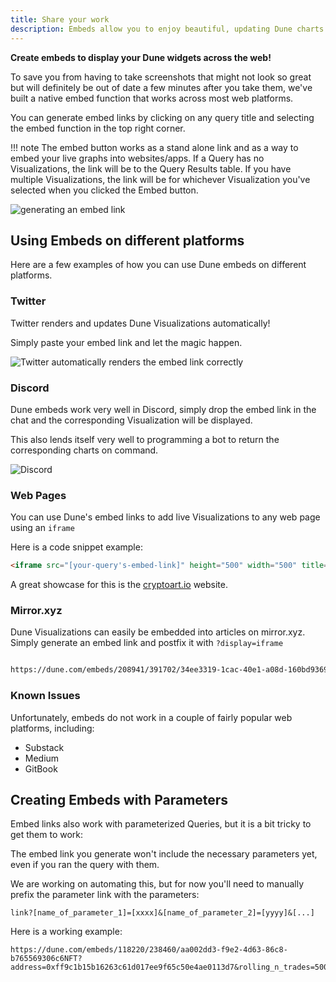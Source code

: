 ```yaml
---
title: Share your work
description: Embeds allow you to enjoy beautiful, updating Dune charts across the web!
---
```


**Create embeds to display your Dune widgets across the web!**

To save you from having to take screenshots that might not look so great but will definitely be out of date a few minutes after you take them, we've built a native embed function that works across most web platforms.

You can generate embed links by clicking on any query title and selecting the embed function in the top right corner.

!!! note
    The embed button works as a stand alone link and as a way to embed your live graphs into websites/apps. If a Query has no Visualizations, the link will be to the Query Results table. If you have multiple Visualizations, the link will be for whichever Visualization you've selected when you clicked the Embed button.

![generating an embed link](images/embed-link.gif)

## Using Embeds on different platforms

Here are a few examples of how you can use Dune embeds on different platforms.

### Twitter

Twitter renders and updates Dune Visualizations automatically!

Simply paste your embed link and let the magic happen.

![Twitter automatically renders the embed link correctly](images/twitter.gif)

### Discord

Dune embeds work very well in Discord, simply drop the embed link in the chat and the corresponding Visualization will be displayed.

This also lends itself very well to programming a bot to return the corresponding charts on command.

![Discord](images/discord.gif)

### Web Pages

You can use Dune's embed links to add live Visualizations to any web page using an `iframe`

Here is a code snippet example:
```html
<iframe src="[your-query's-embed-link]" height="500" width="500" title="[name-of-your-query]"></iframe>`
```
A great showcase for this is the [cryptoart.io](https://cryptoart.io/data) website.

### Mirror.xyz

Dune Visualizations can easily be embedded into articles on mirror.xyz. Simply generate an embed link and postfix it with `?display=iframe`

```html

https://dune.com/embeds/208941/391702/34ee3319-1cac-40e1-a08d-160bd93693cc?display=iframe`
```
### Known Issues

Unfortunately, embeds do not work in a couple of fairly popular web platforms, including:

* Substack
* Medium
* GitBook

## Creating Embeds with Parameters

Embed links also work with parameterized Queries, but it is a bit tricky to get them to work:

The embed link you generate won't include the necessary parameters yet, even if you ran the query with them.

We are working on automating this, but for now you'll need to manually prefix the parameter link with the parameters:

`link?[name_of_parameter_1]=[xxxx]&[name_of_parameter_2]=[yyyy]&[...]`

Here is a working example:
```
https://dune.com/embeds/118220/238460/aa002dd3-f9e2-4d63-86c8-b765569306c6NFT?address=0xff9c1b15b16263c61d017ee9f65c50e4ae0113d7&rolling_n_trades=500
```
